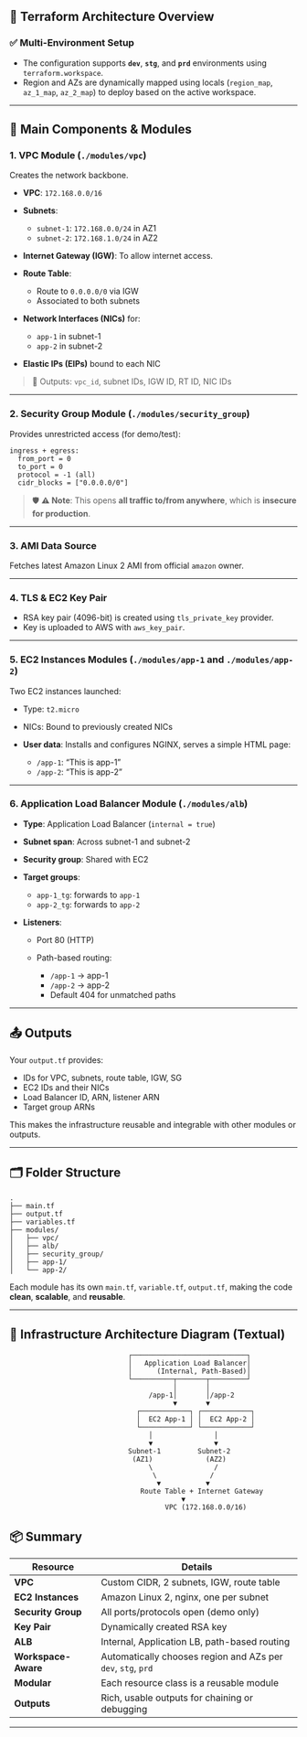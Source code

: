 ## 🔧 **Terraform Architecture Overview**

### ✅ **Multi-Environment Setup**

* The configuration supports **`dev`**, **`stg`**, and **`prd`** environments using `terraform.workspace`.
* Region and AZs are dynamically mapped using locals (`region_map`, `az_1_map`, `az_2_map`) to deploy based on the active workspace.

---

## 🔩 **Main Components & Modules**

### 1. **VPC Module (`./modules/vpc`)**

Creates the network backbone.

* **VPC**: `172.168.0.0/16`
* **Subnets**:

  * `subnet-1`: `172.168.0.0/24` in AZ1
  * `subnet-2`: `172.168.1.0/24` in AZ2
* **Internet Gateway (IGW)**: To allow internet access.
* **Route Table**:

  * Route to `0.0.0.0/0` via IGW
  * Associated to both subnets
* **Network Interfaces (NICs)** for:

  * `app-1` in subnet-1
  * `app-2` in subnet-2
* **Elastic IPs (EIPs)** bound to each NIC

> 🔁 Outputs: `vpc_id`, subnet IDs, IGW ID, RT ID, NIC IDs

---

### 2. **Security Group Module (`./modules/security_group`)**

Provides unrestricted access (for demo/test):

```hcl
ingress + egress:
  from_port = 0
  to_port = 0
  protocol = -1 (all)
  cidr_blocks = ["0.0.0.0/0"]
```

> 🛡️ **⚠️ Note**: This opens **all traffic to/from anywhere**, which is **insecure for production**.

---

### 3. **AMI Data Source**

Fetches latest Amazon Linux 2 AMI from official `amazon` owner.

---

### 4. **TLS & EC2 Key Pair**

* RSA key pair (4096-bit) is created using `tls_private_key` provider.
* Key is uploaded to AWS with `aws_key_pair`.

---

### 5. **EC2 Instances Modules (`./modules/app-1` and `./modules/app-2`)**

Two EC2 instances launched:

* Type: `t2.micro`
* NICs: Bound to previously created NICs
* **User data**: Installs and configures NGINX, serves a simple HTML page:

  * `/app-1`: “This is app-1”
  * `/app-2`: “This is app-2”

---

### 6. **Application Load Balancer Module (`./modules/alb`)**

* **Type**: Application Load Balancer (`internal = true`)
* **Subnet span**: Across subnet-1 and subnet-2
* **Security group**: Shared with EC2
* **Target groups**:

  * `app-1_tg`: forwards to `app-1`
  * `app-2_tg`: forwards to `app-2`
* **Listeners**:

  * Port 80 (HTTP)
  * Path-based routing:

    * `/app-1` → app-1
    * `/app-2` → app-2
    * Default 404 for unmatched paths

---

## 📤 Outputs

Your `output.tf` provides:

* IDs for VPC, subnets, route table, IGW, SG
* EC2 IDs and their NICs
* Load Balancer ID, ARN, listener ARN
* Target group ARNs

This makes the infrastructure reusable and integrable with other modules or outputs.

---

## 🗂️ Folder Structure

```
.
├── main.tf
├── output.tf
├── variables.tf
├── modules/
│   ├── vpc/
│   ├── alb/
│   ├── security_group/
│   ├── app-1/
│   └── app-2/
```

Each module has its own `main.tf`, `variable.tf`, `output.tf`, making the code **clean**, **scalable**, and **reusable**.

---
## 🧱 Infrastructure Architecture Diagram (Textual)

```
                             ┌────────────────────────────┐
                             │   Application Load Balancer│
                             │      (Internal, Path-Based)│
                             └──────────┬───────┬─────────┘
                                        │       │
                                  /app-1│       │/app-2
                                        ▼       ▼
                               ┌────────────┐ ┌────────────┐
                               │  EC2 App-1 │ │  EC2 App-2 │
                               └────────────┘ └────────────┘
                                  │               │
                                  ▼               ▼
                             Subnet-1         Subnet-2
                              (AZ1)             (AZ2)
                                  \               /
                                   \             /
                                    ▼           ▼
                                Route Table + Internet Gateway
                                          ▼
                                      VPC (172.168.0.0/16)
```
## 📦 Summary

| Resource            | Details                                                      |
| ------------------- | ------------------------------------------------------------ |
| **VPC**             | Custom CIDR, 2 subnets, IGW, route table                     |
| **EC2 Instances**   | Amazon Linux 2, nginx, one per subnet                        |
| **Security Group**  | All ports/protocols open (demo only)                         |
| **Key Pair**        | Dynamically created RSA key                                  |
| **ALB**             | Internal, Application LB, path-based routing                 |
| **Workspace-Aware** | Automatically chooses region and AZs per `dev`, `stg`, `prd` |
| **Modular**         | Each resource class is a reusable module                     |
| **Outputs**         | Rich, usable outputs for chaining or debugging               |

---
